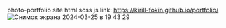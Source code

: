 photo-portfolio site  html scss js  link: https://kirill-fokin.github.io/portfolio/
![Снимок экрана 2024-03-25 в 19 43 29](https://github.com/Kirill-Fokin/portfolio/assets/108081178/64480525-4fdc-4ef7-8289-5e1a794a9468)
